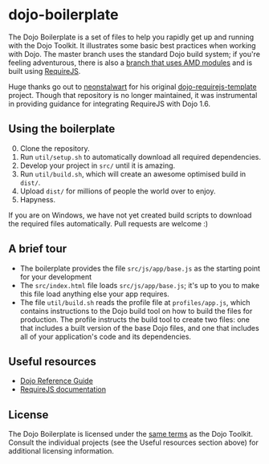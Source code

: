 dojo-boilerplate
================

The Dojo Boilerplate is a set of files to help you rapidly get up and running
with the Dojo Toolkit. It illustrates some basic best practices when working
with Dojo. The master branch uses the standard Dojo build system; if you're
feeling adventurous, there is also a [branch that uses AMD modules](tree/amd)
and is built using [RequireJS](http://requirejs.org).

Huge thanks go out to [neonstalwart](https://github.com/neonstalwart) for his
original
[dojo-requirejs-template](https://github.com/neonstalwart/dojo-requirejs-template)
project. Though that repository is no longer maintained, it was instrumental in
providing guidance for integrating RequireJS with Dojo 1.6.

Using the boilerplate
---------------------

0. Clone the repository.
1. Run `util/setup.sh` to automatically download all required dependencies.
2. Develop your project in `src/` until it is amazing.
3. Run `util/build.sh`, which will create an awesome optimised build in `dist/`.
4. Upload `dist/` for millions of people the world over to enjoy.
5. Hapyness.

If you are on Windows, we have not yet created build scripts to download the
required files automatically. Pull requests are welcome :)

A brief tour
------------

* The boilerplate provides the file `src/js/app/base.js` as the starting point
  for your development
* The `src/index.html` file loads `src/js/app/base.js`; it's up to you to make
  this file load anything else your app requires.
* The file `util/build.sh` reads the profile file at `profiles/app.js`, which
  contains instructions to the Dojo build tool on how to build the files for
  production. The profile instructs the build tool to create two files: one
  that includes a built version of the base Dojo files, and one that includes
  all of your application's code and its dependencies.

Useful resources
----------------

* [Dojo Reference Guide](http://dojotoolkit.org/reference-guide/)
* [RequireJS documentation](http://requirejs.org/docs/api.html)

License
-------

The Dojo Boilerplate is licensed under the [same
terms](http://bugs.dojotoolkit.org/browser/dojo/trunk/LICENSE) as the Dojo
Toolkit. Consult the individual projects (see the Useful resources section
above) for additional licensing information.
